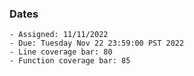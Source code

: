 ### Dates

    - Assigned: 11/11/2022
    - Due: Tuesday Nov 22 23:59:00 PST 2022
    - Line coverage bar: 80
    - Function coverage bar: 85
